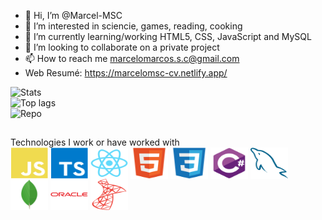 - 👋 Hi, I’m @Marcel-MSC
- 👀 I’m interested in sciencie, games, reading, cooking
- 🌱 I’m currently learning/working HTML5, CSS, JavaScript and MySQL
- 💞️ I’m looking to collaborate on a private project
- 📫 How to reach me marcelomarcos.s.c@gmail.com
- Web Resumé: https://marcelomsc-cv.netlify.app/


![Stats](https://github-readme-stats.vercel.app/api?username=Marcel-MSC&theme=dark&show_icons=true)
<br>
![Top lags](https://github-readme-stats.vercel.app/api/top-langs/?username=Marcel-MSC&theme=dark&show_icons=true)
<br>
![Repo](https://github-readme-stats.vercel.app/api/pin/?username=Marcel-MSC&repo=portfolio-marcelo&cache_seconds=86400&theme=dark)


<!-- 
<div style="display: flex; flex-direction: column" >
  <div>
    <img height="200em" src="https://github-readme-stats.vercel.app/api?username=Marcel-MSC" />
    
  </div>
  <div>
    <img height="300em" src="https://github-readme-stats.vercel.app/api/top-langs/?username=Marcel-MSC"/>
  </div>
</div>
-->

##

<div style="display: inline_block">
  Technologies I work or have worked with
  <br>
  <img align="center" alt="Js" height="50" width="60" src="https://raw.githubusercontent.com/devicons/devicon/master/icons/javascript/javascript-plain.svg">
  <img align="center" alt="Ts" height="50" width="60" src="https://raw.githubusercontent.com/devicons/devicon/master/icons/typescript/typescript-plain.svg">
  <img align="center" alt="React" height="50" width="60" src="https://raw.githubusercontent.com/devicons/devicon/master/icons/react/react-original.svg">
  <img align="center" alt="HTML" height="50" width="60" src="https://raw.githubusercontent.com/devicons/devicon/master/icons/html5/html5-original.svg">
  <img align="center" alt="CSS" height="50" width="60" src="https://raw.githubusercontent.com/devicons/devicon/master/icons/css3/css3-original.svg">
  <img align="center" alt="Csharp" height="50" width="60" src="https://raw.githubusercontent.com/devicons/devicon/master/icons/csharp/csharp-original.svg">
  <img align="center" alt="MySQL" height="50" width="60" src="https://raw.githubusercontent.com/devicons/devicon/master/icons/mysql/mysql-original.svg">
  <img align="center" alt="MongoDB" height="50" width="60" src="https://raw.githubusercontent.com/devicons/devicon/master/icons/mongodb/mongodb-original.svg">
  <img align="center" alt="Oracle" height="50" width="60" src="https://raw.githubusercontent.com/devicons/devicon/master/icons/oracle/oracle-original.svg">
  <img align="center" alt="SQL Server" height="50" width="60" src="https://raw.githubusercontent.com/devicons/devicon/master/icons/microsoftsqlserver/microsoftsqlserver-plain.svg">
  
</div>

<!-- 
(url) ![snake gif](https://github.com/Marcel-MSC/Marcel-MSC/blob/output/github-contribution-grid-snake.svg)
-->

